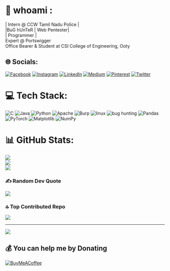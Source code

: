 # 💫 whoami :
| Intern @ CCW Tamil Nadu Police | <br>|BuG hUnTeR | Web Pentester| <br>| Programmer | <br>Expert @ Portswigger <br>Office Bearer & Student at CSI College of Engineering, Ooty


## 🌐 Socials:
[![Facebook](https://img.shields.io/badge/Facebook-%231877F2.svg?logo=Facebook&logoColor=white)](https://facebook.com/krish) [![Instagram](https://img.shields.io/badge/Instagram-%23E4405F.svg?logo=Instagram&logoColor=white)](https://instagram.com/@__.k.r.i.s.h) [![LinkedIn](https://img.shields.io/badge/LinkedIn-%230077B5.svg?logo=linkedin&logoColor=white)](https://linkedin.com/in/Gokul-Krishnan-V-R) [![Medium](https://img.shields.io/badge/Medium-12100E?logo=medium&logoColor=white)](https://medium.com/@gokulkrishvr) [![Pinterest](https://img.shields.io/badge/Pinterest-%23E60023.svg?logo=Pinterest&logoColor=white)](https://pinterest.com/gokulkrishvr/) [![Twitter](https://img.shields.io/badge/Twitter-%231DA1F2.svg?logo=Twitter&logoColor=white)](https://twitter.com/@__k_r_i_S_h) 

# 💻 Tech Stack:
![C](https://img.shields.io/badge/c-%2300599C.svg?style=plastic&logo=c&logoColor=white) ![Java](https://img.shields.io/badge/java-%23ED8B00.svg?style=plastic&logo=openjdk&logoColor=white) ![Python](https://img.shields.io/badge/python-3670A0?style=plastic&logo=python&logoColor=ffdd54) ![Apache](https://img.shields.io/badge/apache-%23D42029.svg?style=plastic&logo=apache&logoColor=white) ![Burp](https://img.shields.io/badge/Canva-%2300C4CC.svg?style=plastic&logo=Canva&logoColor=white) ![linux](https://img.shields.io/badge/adobe%20photoshop-%2331A8FF.svg?style=plastic&logo=adobe%20photoshop&logoColor=white) ![bug hunting](https://img.shields.io/badge/Adobe%20Premiere%20Pro-9999FF.svg?style=plastic&logo=Adobe%20Premiere%20Pro&logoColor=white) ![Pandas](https://img.shields.io/badge/pandas-%23150458.svg?style=plastic&logo=pandas&logoColor=white) ![PyTorch](https://img.shields.io/badge/PyTorch-%23EE4C2C.svg?style=plastic&logo=PyTorch&logoColor=white) ![Matplotlib](https://img.shields.io/badge/Matplotlib-%23ffffff.svg?style=plastic&logo=Matplotlib&logoColor=black) ![NumPy](https://img.shields.io/badge/numpy-%23013243.svg?style=plastic&logo=numpy&logoColor=white)
# 📊 GitHub Stats:
![](https://github-readme-stats.vercel.app/api?username=Gokul-Krishnan-V-R&theme=dark&hide_border=false&include_all_commits=false&count_private=false)<br/>
![](https://github-readme-streak-stats.herokuapp.com/?user=Gokul-Krishnan-V-R&theme=dark&hide_border=false)<br/>
![](https://github-readme-stats.vercel.app/api/top-langs/?username=Gokul-Krishnan-V-R&theme=dark&hide_border=false&include_all_commits=false&count_private=false&layout=compact)

### ✍️ Random Dev Quote
![](https://quotes-github-readme.vercel.app/api?type=horizontal&theme=radical)

### 🔝 Top Contributed Repo
![](https://github-contributor-stats.vercel.app/api?username=Gokul-Krishnan-V-R&limit=5&theme=dark&combine_all_yearly_contributions=true)

---
[![](https://visitcount.itsvg.in/api?id=Gokul-Krishnan-V-R&icon=7&color=10)](https://visitcount.itsvg.in)

  ## 💰 You can help me by Donating
  [![BuyMeACoffee](https://img.shields.io/badge/Buy%20Me%20a%20Coffee-ffdd00?style=for-the-badge&logo=buy-me-a-coffee&logoColor=black)](https://buymeacoffee.com/https://www.buymeacoffee.com/gokul.krishnan.v.r) 

  
